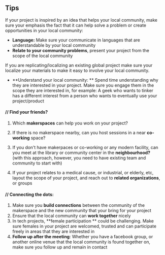 ## Tips

If your project is inspired by an idea that helps your local community, make sure your emphasis the fact that it can help solve a problem or create opportunities in your local community:

* **Language:** Make sure your communicate in languages that are understandable by your local community
*  **Relate to your community problems**, present your project from the scope of the local community

If you are replicating/localizing an existing global project make sure your localize your materials to make it easy to involve your local community.

* **Understand your local community: ** Spend time understanding why they are interested in your project.  Make sure you engage them in the scope they are interested in, for example: A geek who wants to tinker has a different interest from a person who wants to eventually use your project/product

#### // Find your friends?

1. Which **makerspaces** can help you work on your project?

2. If there is no makerspace nearby, can you host sessions in a near **co-working** space?

3. If you don't have makerpaces or co-working or any modern facility, can you meet at the library or community center in the **neighbourhood?** (with this approach, however, you need to have existing team and community to start with)

4. If your project relates to a medical cause, or industrial, or elderly, etc, layout the scope of your project, and reach out to **related organizations**, or groups 

#### // Connecting the dots:

1. Make sure you **build connections** between the community of the makerspace and the new community that your bring for your project
2. Ensure that the local community can **work together** nicely
3. In tech projects, **female participation ** could be challenging. Make sure females in your project are welcomed, trusted and can participate freely in areas that they are interested in
4. **Follow up after the meeting**: Whether you have a facebook group, or another online venue that the local community is found together on, make sure you follow up and remain in contact

